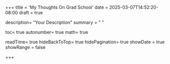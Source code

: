 +++
title = 'My Thoughts On Grad School'
date = 2025-03-07T14:52:20-08:00
draft = true

description= "Your Description"
summary = " "

toc= true
autonumber= true
math= true

readTime= true
hideBackToTop= true
hidePagination= true
showDate = true
showRange = false

+++